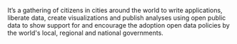 
It’s a gathering of citizens in cities around the world to write applications, liberate data, create visualizations and 
publish analyses using open public data to show support for and encourage the adoption open data 
policies by the world's local, regional and national governments.
